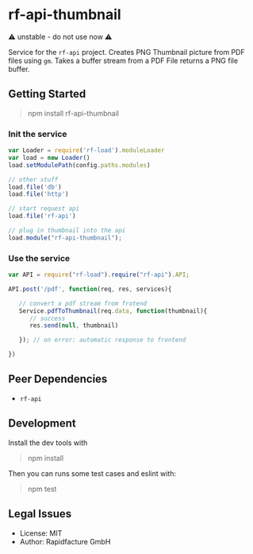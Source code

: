 # rf-api-thumbnail
⚠ unstable - do not use now ⚠

Service for the `rf-api` project. Creates PNG Thumbnail picture from PDF files using `gm`.
Takes a buffer stream from a PDF File returns a PNG file buffer.

## Getting Started

> npm install rf-api-thumbnail

### Init the service


```js
var Loader = require('rf-load').moduleLoader
var load = new Loader()
load.setModulePath(config.paths.modules)

// other stuff
load.file('db')
load.file('http')

// start request api
load.file('rf-api')

// plug in thumbnail into the api
load.module("rf-api-thumbnail");

```

### Use the service
```js
var API = require("rf-load").require("rf-api").API;

API.post('/pdf', function(req, res, services){

   // convert a pdf stream from frotend
   Service.pdfToThumbnail(req.data, function(thumbnail){
      // success
      res.send(null, thumbnail)

   }); // on error: automatic response to frontend

})

```


## Peer Dependencies
* `rf-api`


## Development

Install the dev tools with

> npm install

Then you can runs some test cases and eslint with:

> npm test


## Legal Issues
* License: MIT
* Author: Rapidfacture GmbH
